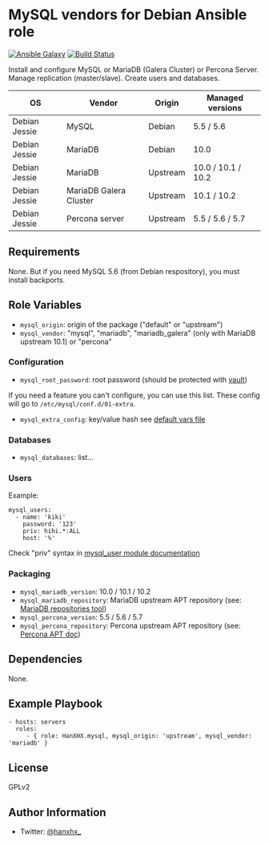 MySQL vendors for Debian Ansible role
======================================

[![Ansible Galaxy](http://img.shields.io/badge/ansible--galaxy-HanXHX.mysql-blue.svg)](https://galaxy.ansible.com/HanXHX/mysql) [![Build Status](https://travis-ci.org/HanXHX/ansible-mysql.svg?branch=master)](https://travis-ci.org/HanXHX/ansible-mysql)

Install and configure MySQL or MariaDB (Galera Cluster) or Percona Server. Manage replication (master/slave). Create users and databases.

| OS              | Vendor                  | Origin    | Managed versions     |
| --------------- | ----------------------- | --------- | -------------------  |
| Debian Jessie   | MySQL                   | Debian    | 5.5 / 5.6            |
| Debian Jessie   | MariaDB                 | Debian    | 10.0                 |
| Debian Jessie   | MariaDB                 | Upstream  | 10.0 / 10.1 / 10.2   |
| Debian Jessie   | MariaDB Galera Cluster  | Upstream  | 10.1 / 10.2          |
| Debian Jessie   | Percona server          | Upstream  | 5.5 / 5.6 / 5.7      |

Requirements
------------

None. But if you need MySQL 5.6 (from Debian respository), you must install backports.

Role Variables
--------------

- `mysql_origin`: origin of the package ("default" or "upstream")
- `mysql_vendor`: "mysql", "mariadb", "mariadb\_galera" (only with MariaDB upstream 10.1) or "percona"

### Configuration

- `mysql_root_password`: root password (should be protected with [vault](http://docs.ansible.com/playbooks_vault.html))

If you need a feature you can't configure, you can use this list. These config will go to `/etc/mysql/conf.d/01-extra`.

- `mysql_extra_config`: key/value hash see [default vars file](defaults/main.yml)

### Databases

- `mysql_databases`: list...

### Users

Example:

```
mysql_users:
  - name: 'kiki'
    password: '123'
    priv: hihi.*:ALL
    host: '%'
```

Check "priv" syntax in [mysql\_user module documentation](http://docs.ansible.com/mysql_user_module.html)

### Packaging

- `mysql_mariadb_version`: 10.0 / 10.1 / 10.2
- `mysql_mariadb_repository`: MariaDB upstream APT repository (see: [MariaDB repositories tool](http://mariadb.org/mariadb/repositories/))
- `mysql_percona_version`: 5.5 / 5.6 / 5.7
- `mysql_percona_repository`: Percona upstream APT repository (see: [Percona APT doc](http://www.percona.com/doc/percona-server/5.5/installation/apt_repo.html))

Dependencies
------------

None.

Example Playbook
----------------

    - hosts: servers
      roles:
         - { role: HanXHX.mysql, mysql_origin: 'upstream', mysql_vendor: 'mariadb' }

License
-------

GPLv2

Author Information
------------------

- Twitter: [@hanxhx_](https://twitter.com/hanxhx_)
